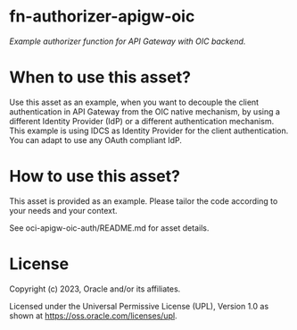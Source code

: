 # fn-authorizer-apigw-oic
 
*Example authorizer function for API Gateway with OIC backend.*
 
# When to use this asset?
 
Use this asset as an example, when you want to decouple the client authentication in API Gateway from the OIC native mechanism, by using a different Identity Provider (IdP) or a different authentication mechanism. This example is using IDCS as Identity Provider for the client authentication. You can adapt to use any OAuth compliant IdP.
 
# How to use this asset?
 
This asset is provided as an example. Please tailor the code according to your needs and your context.

See oci-apigw-oic-auth/README.md for asset details.
 
# License
 
Copyright (c)  2023,  Oracle and/or its affiliates.

Licensed under the Universal Permissive License (UPL), Version 1.0 as shown at https://oss.oracle.com/licenses/upl.